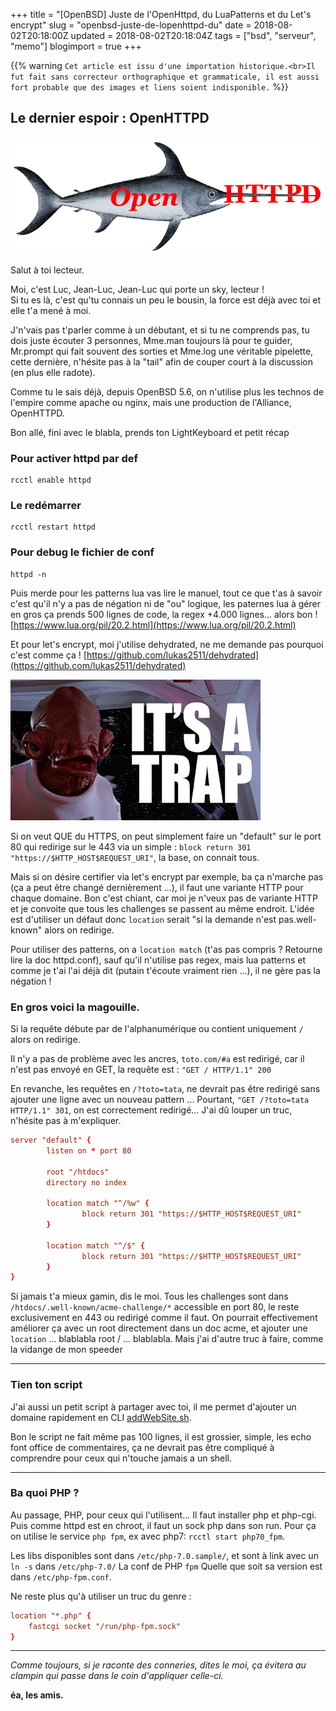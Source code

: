 +++
title = "[OpenBSD] Juste de l'OpenHttpd, du LuaPatterns et du Let's encrypt"
slug = "openbsd-juste-de-lopenhttpd-du"
date = 2018-08-02T20:18:00Z
updated = 2018-08-02T20:18:04Z
tags = ["bsd", "serveur", "memo"]
blogimport = true
+++

{{% warning `Cet article est issu d'une importation historique.<br>Il fut fait sans correcteur orthographique et grammaticale, il est aussi fort probable que des images et liens soient indisponible.` %}}

## Le dernier espoir : OpenHTTPD

![Image de presentation](/images/2.bp.blogspot.com-3v13E4KCfGI-W2IlD-UYSNI-AAAAAAAAAyw-tZu9O6AeJIIPSvYI00qW1i5LLzErnnBVACPcBGAYYCw-s1600-openhttpd-logo.png "")

Salut à toi lecteur. 

Moi, c'est Luc, Jean-Luc, Jean-Luc qui porte un sky, lecteur !    
Si tu es là, c'est qu'tu connais un peu le bousin, la force est déjà avec toi et elle t'a mené à moi.

J'n'vais pas t'parler comme à un débutant, et si tu ne comprends pas, tu dois juste écouter 3 personnes, Mme.man toujours là pour te guider, Mr.prompt qui fait souvent des sorties et Mme.log une véritable pipelette, cette dernière, n'hésite pas à la "tail" afin de couper court à la discussion (en plus elle radote).

Comme tu le sais déjà, depuis OpenBSD 5.6, on n'utilise plus les technos de l'empire comme apache ou nginx, mais une production de l'Alliance, OpenHTTPD.

Bon allé, fini avec le blabla, prends ton LightKeyboard et petit récap

### Pour activer httpd par def
```
rcctl enable httpd
```

### Le redémarrer
```
rcctl restart httpd
```

### Pour debug le fichier de conf
```
httpd -n
```

Puis merde pour les patterns lua vas lire le manuel, tout ce que t'as à savoir c'est qu'il n'y a pas de négation ni de "ou" logique, les paternes lua à gérer en gros ça prends 500 lignes de code, la regex +4.000 lignes… alors bon !
[https://www.lua.org/pil/20.2.html](https://www.lua.org/pil/20.2.html)

Et pour let's encrypt, moi j'utilise dehydrated, ne me demande pas pourquoi c'est comme ça !
[https://github.com/lukas2511/dehydrated](https://github.com/lukas2511/dehydrated)

![Image de presentation](/images/itsatrap.jpg "Ne tombe pas dans les pièges !")

Si on veut QUE du HTTPS, on peut simplement faire un "default" sur le port 80 qui redirige sur le 443 via un simple : `block return 301 "https://$HTTP_HOST$REQUEST_URI"`, la base, on connait tous.

Mais si on désire certifier via let's encrypt par exemple, ba ça n'marche pas (ça a peut être changé dernièrement ...), il faut une variante HTTP pour chaque domaine.
Bon c'est chiant, car moi je n'veux pas de variante HTTP et je convoite que tous les challenges se passent au même endroit.
L'idée est d'utiliser un défaut donc `location` serait "si la demande n'est pas.well-known" alors on redirige.

Pour utiliser des patterns, on a `location match` (t'as pas compris ? Retourne lire la doc httpd.conf), sauf qu'il n'utilise pas regex, mais lua patterns et comme je t'ai l'ai déjà dit (putain t'écoute vraiment rien ...), il ne gère pas la négation !

### En gros voici la magouille.
Si la requête débute par de l'alphanumérique ou contient uniquement `/` alors on redirige.

Il n'y a pas de problème avec les ancres, `toto.com/#a` est redirigé, car il n'est pas envoyé en GET, la requête est : `"GET / HTTP/1.1" 200`

En revanche, les requêtes en `/?toto=tata`, ne devrait pas être redirigé sans ajouter une ligne avec un nouveau pattern ... Pourtant, `"GET /?toto=tata HTTP/1.1" 301`, on est correctement redirigé… J'ai dû louper un truc, n'hésite pas à m'expliquer.

```conf
server "default" {
        listen on * port 80

        root "/htdocs"
        directory no index

        location match "^/%w" {
                block return 301 "https://$HTTP_HOST$REQUEST_URI"
        }

        location match "^/$" {
                block return 301 "https://$HTTP_HOST$REQUEST_URI"
        }
}
```

Si jamais t'a mieux gamin, dis le moi. Tous les challenges sont dans `/htdocs/.well-known/acme-challenge/*` accessible en port 80, le reste exclusivement en 443 ou redirigé comme il faut. On pourrait effectivement améliorer ça avec un root directement dans un doc acme, et ajouter une `location` ... blablabla root / ... blablabla. Mais j'ai d'autre truc à faire, comme la vidange de mon speeder

---

### Tien ton script
J'ai aussi un petit script à partager avec toi, il me permet d'ajouter un domaine rapidement en CLI [addWebSite.sh](https://git.iglou.eu/Production/addWebSite/blob/master/addWebSite.sh).

Bon le script ne fait même pas 100 lignes, il est grossier, simple, les echo font office de commentaires, ça ne devrait pas être compliqué à comprendre pour ceux qui n'touche jamais a un shell.

---

### Ba quoi PHP ?
Au passage, PHP, pour ceux qui l'utilisent... Il faut installer php et php-cgi.
Puis comme httpd est en chroot, il faut un sock php dans son run.
Pour ça on utilise le service `php fpm`, ex avec php7: `rcctl start php70_fpm`.   

Les libs disponibles sont dans `/etc/php-7.0.sample/`, et sont à link avec un `ln -s` dans `/etc/php-7.0/`
La conf de PHP `fpm` Quelle que soit sa version est dans `/etc/php-fpm.conf`.   

Ne reste plus qu'à utiliser un truc du genre :
```conf
location "*.php" {
    fastcgi socket "/run/php-fpm.sock"
}
```

---

_Comme toujours, si je raconte des conneries, dites le moi, ça évitera au clampin qui passe dans le coin d'appliquer celle-ci._

**éa, les amis.**